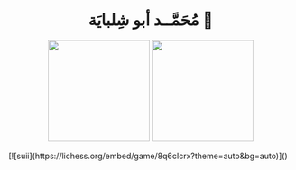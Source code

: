 <h1 align="center">
  <b> مُحَمَّــد أبو شِلبايَة 👋</b>
</h1>
<p align="center">
    <picture>
      <source
        srcset="https://github-readme-stats.vercel.app/api?username=mabushelbaia&show_icons=true&include_all_commits=false&bg_color=00000000&theme=github_dark&title_color=58a6ef&icon_color=58a6ef&hide_border=true&"
        media="(prefers-color-scheme: dark)" />
      <source
        srcset="https://github-readme-stats.vercel.app/api?username=mabushelbaia&show_icons=true&include_all_commits=false&bg_color=00000000&theme=default&title_color=58a6ef&icon_color=58a6ef&hide_border=true"
        media="(prefers-color-scheme: light), (prefers-color-scheme: no-preference)" />
      <img height="180em" src="https://github-readme-stats.vercel.app/api?username=mabushelbaia&show_icons=true" />
    </picture>
    <picture>
      <source
        srcset="https://github-readme-stats.vercel.app/api/top-langs/?username=mabushelbaia&layout=compact&theme=github_dark&langs_count=10&title_color=58a6ef&icon_color=58a6ef&bg_color=00000000&hide_border=true&cache_seconds=7211222&exclude_repo=TM4C123G"
        media="(prefers-color-scheme: dark)" />
      <source
        srcset="https://github-readme-stats.vercel.app/api/top-langs/?username=mabushelbaia&layout=compact&langs_count=10&theme=default&bg_color=00000000&title_color=58a6ef&icon_color=58a6ef&hide_border=true&cache_seconds=7211222&exclude_repo=TM4C123G"
        media="(prefers-color-scheme: light), (prefers-color-scheme: no-preference)" />
      <img height="180em"
        src="https://github-readme-stats.vercel.app/api/top-langs/?username=mabushelbaia&layout=compact&langs_count=10&exclude_repo=TM4C123G" />
    </picture>
</p>
[![suii](https://lichess.org/embed/game/8q6cIcrx?theme=auto&bg=auto)]()

<!-- <div>
<iframe src=""
width=600 height=397 frameborder=0></iframe>
</div>
 -->
